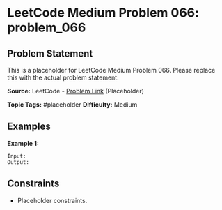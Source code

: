 # LeetCode Medium Problem 066: problem_066

## Problem Statement

This is a placeholder for LeetCode Medium Problem 066.
Please replace this with the actual problem statement.

**Source:** LeetCode - [Problem Link](https://leetcode.com/problems/problem-066/) (Placeholder)

**Topic Tags:** #placeholder
**Difficulty:** Medium

## Examples

**Example 1:**

```
Input:
Output:
```

## Constraints

- Placeholder constraints.

